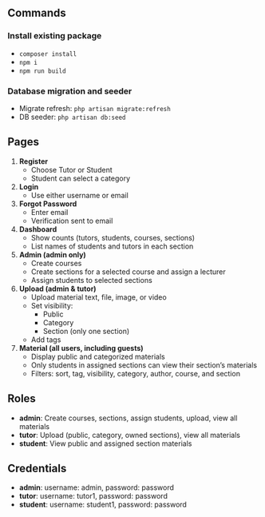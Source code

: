 ## Commands
### Install existing package
- `composer install`
- `npm i`
- `npm run build`
### Database migration and seeder
- Migrate refresh: `php artisan migrate:refresh`
- DB seeder: `php artisan db:seed`

## Pages
1. **Register**
   - Choose Tutor or Student
   - Student can select a category
2. **Login**
   - Use either username or email
3. **Forgot Password**
   - Enter email
   - Verification sent to email
4. **Dashboard**
   - Show counts (tutors, students, courses, sections)
   - List names of students and tutors in each section
5. **Admin (admin only)**
   - Create courses
   - Create sections for a selected course and assign a lecturer
   - Assign students to selected sections
6. **Upload (admin & tutor)**
   - Upload material text, file, image, or video
   - Set visibility:
     - Public
     - Category
     - Section (only one section)
   - Add tags
7. **Material (all users, including guests)**
   - Display public and categorized materials
   - Only students in assigned sections can view their section’s materials
   - Filters: sort, tag, visibility, category, author, course, and section

## Roles
- **admin**: Create courses, sections, assign students, upload, view all materials
- **tutor**: Upload (public, category, owned sections), view all materials
- **student**: View public and assigned section materials

## Credentials
- **admin**: username: admin, password: password
- **tutor**: username: tutor1, password: password
- **student**: username: student1, password: password


